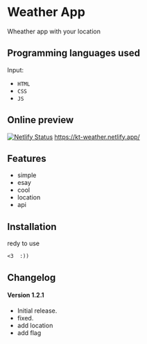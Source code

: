 # Weather App #
Wheather app with your location


## Programming languages used ##
Input:
- `HTML`
- `CSS`
- `JS`


## Online preview ##
[![Netlify Status](https://api.netlify.com/api/v1/badges/b9e0b039-dfb9-4e0b-8f4c-df91cce385f7/deploy-status)](https://app.netlify.com/sites/kt-weather/deploys)
https://kt-weather.netlify.app/


## Features ##
- simple
- esay
- cool
- location
- api


## Installation ##
redy to use
```
<3  :))
```


## Changelog ##
#### Version 1.2.1 ####
- Initial release.
- fixed.
- add location
- add flag
